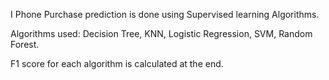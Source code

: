 I Phone Purchase prediction is done using Supervised learning Algorithms.

Algorithms used: Decision Tree, KNN, Logistic Regression, SVM, Random Forest.

F1 score for each algorithm is calculated at the end.
